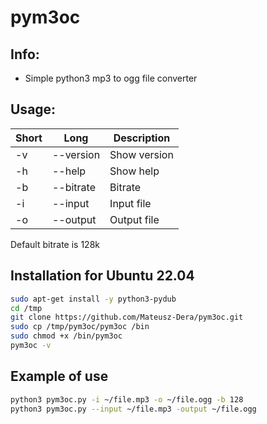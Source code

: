 # pym3oc
## Info:
- Simple python3 mp3 to ogg file converter

## Usage:
|Short|Long|Description|
|---|---|---|
|-v|--version|Show version|
|-h|--help|Show help|
|-b|--bitrate|Bitrate|
|-i|--input|Input file|
|-o|--output|Output file|

Default bitrate is 128k

## Installation for Ubuntu 22.04
```sh
sudo apt-get install -y python3-pydub
cd /tmp
git clone https://github.com/Mateusz-Dera/pym3oc.git
sudo cp /tmp/pym3oc/pym3oc /bin
sudo chmod +x /bin/pym3oc
pym3oc -v
```

## Example of use
```sh
python3 pym3oc.py -i ~/file.mp3 -o ~/file.ogg -b 128
python3 pym3oc.py --input ~/file.mp3 -output ~/file.ogg
```

